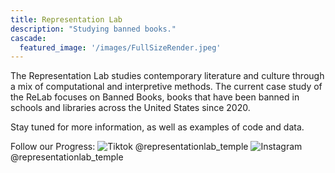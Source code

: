 ```yaml
---
title: Representation Lab
description: "Studying banned books."
cascade:
  featured_image: '/images/FullSizeRender.jpeg'
---
```

The Representation Lab studies contemporary literature and culture through a mix of computational and interpretive methods. The current case study of the ReLab focuses on Banned Books, books that have been banned in schools and libraries across the United States since 2020. 

Stay tuned for more information, as well as examples of code and data. 


Follow our Progress:
![Tiktok](https://www.tiktok.com/@representationlab_temple) @representationlab_temple
![Instagram](https://www.instagram.com/representationlab_temple) @representationlab_temple
